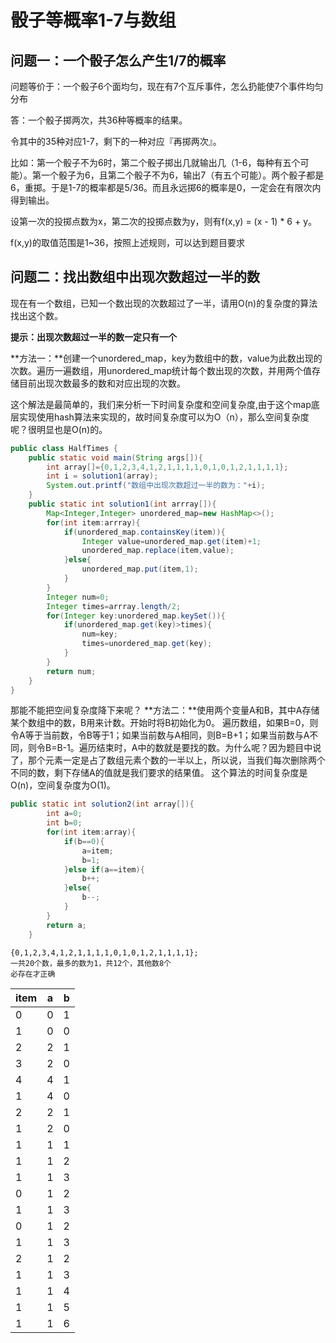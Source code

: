 # 骰子等概率1-7与数组


<!--more-->

## 问题一：一个骰子怎么产生1/7的概率

问题等价于：一个骰子6个面均匀，现在有7个互斥事件，怎么扔能使7个事件均匀分布

答：一个骰子掷两次，共36种等概率的结果。

令其中的35种对应1-7，剩下的一种对应『再掷两次』。

比如：第一个骰子不为6时，第二个骰子掷出几就输出几（1-6，每种有五个可能）。第一个骰子为6，且第二个骰子不为6，输出7（有五个可能）。两个骰子都是6，重掷。于是1-7的概率都是5/36。而且永远掷6的概率是0，一定会在有限次内得到输出。

设第一次的投掷点数为x，第二次的投掷点数为y，则有f(x,y) = (x - 1) * 6 + y。

f(x,y)的取值范围是1~36，按照上述规则，可以达到题目要求


## 问题二：找出数组中出现次数超过一半的数

现在有一个数组，已知一个数出现的次数超过了一半，请用O(n)的复杂度的算法找出这个数。

**提示：出现次数超过一半的数一定只有一个**

**方法一：**创建一个unordered_map，key为数组中的数，value为此数出现的次数。遍历一遍数组，用unordered_map统计每个数出现的次数，并用两个值存储目前出现次数最多的数和对应出现的次数。

这个解法是最简单的，我们来分析一下时间复杂度和空间复杂度,由于这个map底层实现使用hash算法来实现的，故时间复杂度可以为O（n），那么空间复杂度呢？很明显也是O(n)的。

```java
public class HalfTimes {
    public static void main(String args[]){
        int array[]={0,1,2,3,4,1,2,1,1,1,1,0,1,0,1,2,1,1,1,1};
        int i = solution1(array);
        System.out.printf("数组中出现次数超过一半的数为："+i);
    }
    public static int solution1(int arrray[]){
        Map<Integer,Integer> unordered_map=new HashMap<>();
        for(int item:arrray){
            if(unordered_map.containsKey(item)){
                Integer value=unordered_map.get(item)+1;
                unordered_map.replace(item,value);
            }else{
                unordered_map.put(item,1);
            }
        }
        Integer num=0;
        Integer times=arrray.length/2;
        for(Integer key:unordered_map.keySet()){
            if(unordered_map.get(key)>times){
                num=key;
                times=unordered_map.get(key);
            }
        }
        return num;
    }
}
```

那能不能把空间复杂度降下来呢？
**方法二：**使用两个变量A和B，其中A存储某个数组中的数，B用来计数。开始时将B初始化为0。
遍历数组，如果B=0，则令A等于当前数，令B等于1；如果当前数与A相同，则B=B+1；如果当前数与A不同，则令B=B-1。遍历结束时，A中的数就是要找的数。为什么呢？因为题目中说了，那个元素一定是占了数组元素个数的一半以上，所以说，当我们每次删除两个不同的数，剩下存储A的值就是我们要求的结果值。
这个算法的时间复杂度是O(n)，空间复杂度为O(1)。

```java
public static int solution2(int array[]){
        int a=0;
        int b=0;
        for(int item:array){
            if(b==0){
                a=item;
                b=1;
            }else if(a==item){
                b++;
            }else{
                b--;
            }
        }
        return a;
    }
```

```
{0,1,2,3,4,1,2,1,1,1,1,0,1,0,1,2,1,1,1,1};
一共20个数，最多的数为1，共12个，其他数8个
必存在才正确
```

| item | a    | b    |
| ---- | ---- | ---- |
| 0    | 0    | 1    |
| 1    | 0    | 0    |
| 2    | 2    | 1    |
| 3    | 2    | 0    |
| 4    | 4    | 1    |
| 1    | 4    | 0    |
| 2    | 2    | 1    |
| 1    | 2    | 0    |
| 1    | 1    | 1    |
| 1    | 1    | 2    |
| 1    | 1    | 3    |
| 0    | 1    | 2    |
| 1    | 1    | 3    |
| 0    | 1    | 2    |
| 1    | 1    | 3    |
| 2    | 1    | 2    |
| 1    | 1    | 3    |
| 1    | 1    | 4    |
| 1    | 1    | 5    |
| 1    | 1    | 6    |


